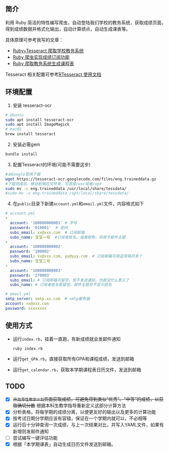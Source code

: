 ## 简介

利用 Ruby 简洁的特性编写爬虫，自动登陆我们学校的教务系统，获取成绩页面，得到成绩数据并格式化输出，自动计算绩点，自动生成课表等。

具体原理可参考我写的文章：

- [Ruby+Tesseract 爬取学校教务系统](http://www.jasonsi.com/2016/03/29/3/)
- [Ruby 爬虫实现成绩订阅功能](http://www.jasonsi.com/2016/06/17/12/)
- [Ruby 爬取教务系统生成课程表](http://www.jasonsi.com/2017/01/12/30/)

Tesseract 相关配置可参考[RTesseract 使用文档](https://github.com/dannnylo/rtesseract)

## 环境配置

1. 安装 tesseract-ocr

  ```bash
  # Ubuntu
  sudo apt install tesseract-ocr
  sudo apt install ImageMagick
  # macOS
  brew install tesseract
  ```
2. 安装必需gem

  ```bash
  bundle install
  ```
3. 配置Tesseract的环境(可能不需要这步)

  ```bash
  #从Google官网下载
  wget https://tesseract-ocr.googlecode.com/files/eng.traineddata.gz
  #下载完成后，移动到相应文件夹，可选择/usr或者/opt
  sudo mv -v eng.traineddata /usr/local/share/tessdata/
  #sudo mv -v eng.traineddata /opt/local/share/tessdata/
  ```
4. 在`public`目录下新建`account.yml`和`email.yml`文件，内容格式如下

  ```yaml
  # account.yml
  -
    account: '100000000001' # 学号
    password: '010001'  # 密码
    subs_email: xx@xxx.com  # 订阅邮箱
    subs_name: 宝宝一号  #订阅者姓名，或者昵称，将用于邮件主题
  -
    account: '100000000002'
    password: '100002'
    subs_email: xx@xxx.com, yy@yyy.com  # 订阅邮箱可用逗号隔开多个
    subs_name: 宝宝二号
  -
    account: '100000000003'
    password: '270003'
    subs_email: # 订阅邮箱可留空，但不发送通知，也就没什么意义了
    subs_name: # 订阅者姓名若留空，邮件主题将不显示姓名
  ```
  ```yaml
  # email.yml
  smtp_server: smtp.xx.com  # smtp服务器
  account: xx@xxx.com
  password: xxxxxxxx
  ```

## 使用方式

- 运行`index.rb`，挂着一直跑，有新成绩就会发邮件通知

  ```bash
  ruby index.rb
  ```

- 运行`get_GPA.rb`，直接获取所有GPA和课程成绩，发送到邮箱
- 运行`get_calendar.rb`，获取本学期课程表日历文件，发送到邮箱

## TODO

- [x] ~~从`指导性教学计划`页面获取成绩，可避免得到类似“优秀”、“中等”的成绩，以获取确切分数~~ 根据本科生教学指导重新定义这部分计算方法
- [x] 分析表格，将每学期的成绩分离，以便更友好的输出以及更多的计算功能
- [x] 按考试日期分学期应该有容错，保证在一个学期内就可以，不必相等
- [x] 运行后十分钟查询一次成绩，与上一次结果对比，并写入YAML文件，如果有新增则发邮件通知
- [ ] 尝试编写一键评估功能
- [x] 根据「本学期课表」自动生成日历文件发送到邮箱。

